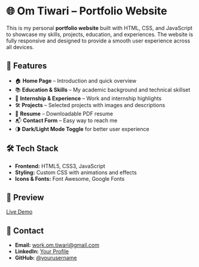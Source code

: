 # 🌐 Om Tiwari – Portfolio Website

This is my personal **portfolio website** built with HTML, CSS, and JavaScript to showcase my skills, projects, education, and experiences.
The website is fully responsive and designed to provide a smooth user experience across all devices.

## 🚀 Features

* 🏠 **Home Page** – Introduction and quick overview
* 📚 **Education & Skills** – My academic background and technical skillset
* 💼 **Internship & Experience** – Work and internship highlights
* 🛠️ **Projects** – Selected projects with images and descriptions
* 📄 **Resume** – Downloadable PDF resume
* 📬 **Contact Form** – Easy way to reach me
* 🌗 **Dark/Light Mode Toggle** for better user experience

## 🛠️ Tech Stack

* **Frontend:** HTML5, CSS3, JavaScript
* **Styling:** Custom CSS with animations and effects
* **Icons & Fonts:** Font Awesome, Google Fonts

## 📸 Preview

[Live Demo](https://omtiwari17.github.io/my-portfolio/)

## 📧 Contact

* **Email:** [work.om.tiwari@gmail.com](mailto:work.om.tiwari@gmail.com)
* **LinkedIn:** [Your Profile](https://www.linkedin.com/in/tiwariom/)
* **GitHub:** [@yourusername](https://github.com/omtiwari17)
